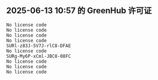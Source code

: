 ## 2025-06-13 10:57 的 GreenHub 许可证
```
No license code
No license code
No license code
No license code
SURl-z83J-5V7J-rlC8-DFAE
No license code
SURg-My6P-xCml-JBC8-08FC
No license code
No license code
No license code
```
